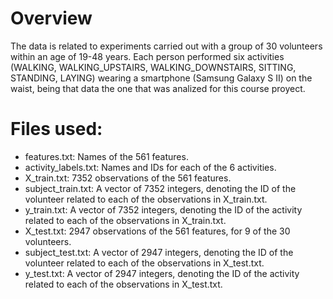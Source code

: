 # Overview 

The data is related to experiments carried out with a group of 30 volunteers within an age  of 19-48 years. Each person performed six activities (WALKING, WALKING_UPSTAIRS, WALKING_DOWNSTAIRS, SITTING, STANDING, LAYING) wearing a smartphone (Samsung Galaxy S II) on the waist, being that data the one that was analized for this course proyect.


# Files used:

- features.txt: Names of the 561 features.
- activity_labels.txt: Names and IDs for each of the 6 activities.
- X_train.txt: 7352 observations of the 561 features.
- subject_train.txt: A vector of 7352 integers, denoting the ID of the volunteer related to each of the observations in X_train.txt.
- y_train.txt: A vector of 7352 integers, denoting the ID of the activity related to each of the observations in X_train.txt.
- X_test.txt: 2947 observations of the 561 features, for 9 of the 30 volunteers.
- subject_test.txt: A vector of 2947 integers, denoting the ID of the volunteer related to each of the observations in X_test.txt.
- y_test.txt: A vector of 2947 integers, denoting the ID of the activity related to each of the observations in X_test.txt.

